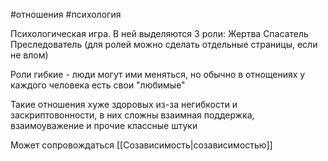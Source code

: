 #отношения #психология 

Психологическая игра. 
В ней выделяются 3 роли:
	Жертва
	Спасатель
	Преследователь
(для ролей можно сделать отдельные страницы, если не влом)

Роли гибкие - люди могут ими меняться, но обычно в отнощениях у каждого человека есть свои "любимые"

Такие отношения хуже здоровых из-за негибкости и заскриптовонности, в них сложны взаимная поддержка, взаимоуважение и прочие классные штуки 

Может сопровождаться [[Созависимость|созависимостью]]
